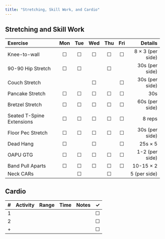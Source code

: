 ```yaml
---
title: "Stretching, Skill Work, and Cardio"
---
```


## Stretching and Skill Work

| Exercise                  | Mon | Tue | Wed | Thu | Fri | Details               |
|:------------|:-:|:-:|:-:|:-:|:-:|----------:|
| Knee-to-wall              | ☐   | ☐   | ☐   | ☐   | ☐   | 8 × 3 (per side)      |
| 90-90 Hip Stretch         | ☐   | ☐   |     | ☐   |     | 30s (per side)        |
| Couch Stretch             |     |     | ☐   |     | ☐   | 30s (per side)        |
| Pancake Stretch           | ☐   | ☐   | ☐   | ☐   | ☐   | 30s                   |
| Bretzel Stretch           | ☐   | ☐   | ☐   | ☐   | ☐   | 60s (per side)        |
| Seated T-Spine Extensions | ☐   | ☐   | ☐   | ☐   | ☐   | 8 reps                |
| Floor Pec Stretch         | ☐   | ☐   | ☐   | ☐   | ☐   | 30s (per side)        |
| Dead Hang                 | ☐   |     | ☐   |     | ☐   | 25s × 5               |
| OAPU GTG                  | ☐   | ☐   | ☐   | ☐   | ☐   | 1-2 (per side)        |
| Band Pull Aparts          | ☐   | ☐   | ☐   | ☐   | ☐   | 10-15 × 2             |
| Neck CARs                 |     | ☐   |     | ☐   |     | 5 (per side)          |

## Cardio

| # | Activity      | Range | Time  | Notes                               | ✓ |
|:-:|:--------------|:------|:------|:------------------------------------|:-:|
| 1 |               |       |       |                                     | ☐ |
| 2 |               |       |       |                                     | ☐ |
| + |               |       |       |                                     | ☐ |
